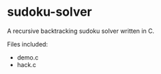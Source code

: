 sudoku-solver
=============

A recursive backtracking sudoku solver written in C.

Files included:
<ul>
<li>demo.c
<li>hack.c
</ul>

